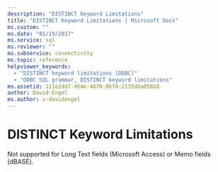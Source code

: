 ```yaml
---
description: "DISTINCT Keyword Limitations"
title: "DISTINCT Keyword Limitations | Microsoft Docs"
ms.custom: ""
ms.date: "01/19/2017"
ms.service: sql
ms.reviewer: ""
ms.subservice: connectivity
ms.topic: reference
helpviewer_keywords: 
  - "DISTINCT keyword limitations [ODBC]"
  - "ODBC SQL grammar, DISTINCT keyword limitations"
ms.assetid: 111e2dd7-d64e-4670-8bf0-2135d0a056b8
author: David-Engel
ms.author: v-davidengel
---
```

# DISTINCT Keyword Limitations
Not supported for Long Text fields (Microsoft Access) or Memo fields (dBASE).
